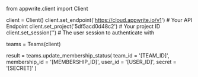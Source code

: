from appwrite.client import Client

client = Client()
client.set_endpoint('https://cloud.appwrite.io/v1') # Your API Endpoint
client.set_project('5df5acd0d48c2') # Your project ID
client.set_session('') # The user session to authenticate with

teams = Teams(client)

result = teams.update_membership_status(
    team_id = '[TEAM_ID]',
    membership_id = '[MEMBERSHIP_ID]',
    user_id = '[USER_ID]',
    secret = '[SECRET]'
)
